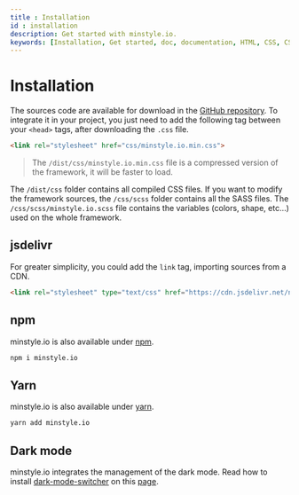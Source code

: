 ```yaml
---
title : Installation
id : installation
description: Get started with minstyle.io.
keywords: [Installation, Get started, doc, documentation, HTML, CSS, CSS Framework, minstyle.io]
---
```


# Installation

The sources code are available for download in the [GitHub repository](https://github.com/Airmime/minstyle.io). To integrate it in your project, you just need to add the following tag between your `<head>` tags, after downloading the `.css` file.

```html
<link rel="stylesheet" href="css/minstyle.io.min.css">
```

> The `/dist/css/minstyle.io.min.css` file is a compressed version of the framework, it will be faster to load.


The `/dist/css` folder contains all compiled CSS files. If you want to modify the framework sources, the `/css/scss` folder contains all the SASS files. The `/css/scss/minstyle.io.scss` file contains the variables (colors, shape, etc...) used on the whole framework.

## jsdelivr

For greater simplicity, you could add the `link` tag, importing sources from a CDN.

```html
<link rel="stylesheet" type="text/css" href="https://cdn.jsdelivr.net/npm/minstyle.io@2.0.1/dist/css/minstyle.io.min.css">
```

## npm

minstyle.io is also available under [npm](https://www.npmjs.com/package/minstyle.io).

```bash
npm i minstyle.io
```

## Yarn

minstyle.io is also available under [yarn](https://yarnpkg.com/en/package/minstyle.io).

```bash
yarn add minstyle.io
```

## Dark mode

minstyle.io integrates the management of the dark mode. Read how to install [dark-mode-switcher](https://github.com/Airmime/dark-mode-switcher) on this [page](../Layout/dark.md).